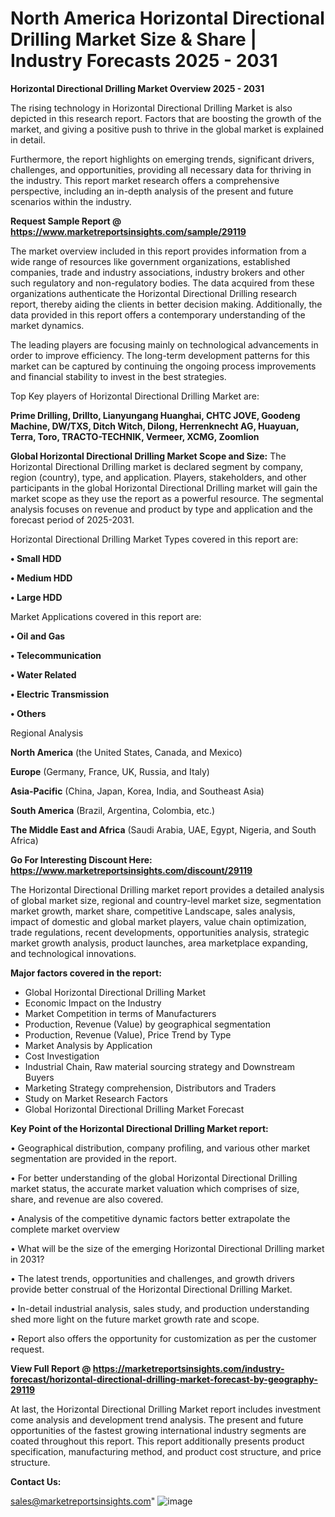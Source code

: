 # North America Horizontal Directional Drilling Market Size & Share | Industry Forecasts 2025 - 2031

<Strong> Horizontal Directional Drilling Market Overview 2025 - 2031</strong>

The rising technology in Horizontal Directional Drilling Market is also depicted in this research report. Factors that are boosting the growth of the market, and giving a positive push to thrive in the global market is explained in detail.

Furthermore, the report highlights on emerging trends, significant drivers, challenges, and opportunities, providing all necessary data for thriving in the industry. This report market research offers a comprehensive perspective, including an in-depth analysis of the present and future scenarios within the industry.

<strong>Request Sample Report @ <a href=https://www.marketreportsinsights.com/sample/29119>https://www.marketreportsinsights.com/sample/29119</a></strong>

The market overview included in this report provides information from a wide range of resources like government organizations, established companies, trade and industry associations, industry brokers and other such regulatory and non-regulatory bodies. The data acquired from these organizations authenticate the Horizontal Directional Drilling research report, thereby aiding the clients in better decision making. Additionally, the data provided in this report offers a contemporary understanding of the market dynamics.

The leading players are focusing mainly on technological advancements in order to improve efficiency. The long-term development patterns for this market can be captured by continuing the ongoing process improvements and financial stability to invest in the best strategies.

Top Key players of Horizontal Directional Drilling Market are:

<strong>Prime Drilling, Drillto, Lianyungang Huanghai, CHTC JOVE, Goodeng Machine, DW/TXS, Ditch Witch, Dilong, Herrenknecht AG, Huayuan, Terra, Toro, TRACTO-TECHNIK, Vermeer, XCMG, Zoomlion</strong>

<strong><b>Global Horizontal Directional Drilling Market Scope and Size:</b></strong>
The Horizontal Directional Drilling market is declared segment by company, region (country), type, and application. Players, stakeholders, and other participants in the global Horizontal Directional Drilling market will gain the market scope as they use the report as a powerful resource. The segmental analysis focuses on revenue and product by type and application and the forecast period of 2025-2031.

Horizontal Directional Drilling Market Types covered in this report are:

<strong>• Small HDD

• Medium HDD

• Large HDD</strong>

Market Applications covered in this report are:

<strong>• Oil and Gas

• Telecommunication

• Water Related

• Electric Transmission

• Others</strong> 

Regional Analysis

<strong>North America</strong> (the United States, Canada, and Mexico)

<strong>Europe</strong> (Germany, France, UK, Russia, and Italy)

<strong>Asia-Pacific</strong> (China, Japan, Korea, India, and Southeast Asia)

<strong>South America</strong> (Brazil, Argentina, Colombia, etc.)

<strong>The Middle East and Africa</strong> (Saudi Arabia, UAE, Egypt, Nigeria, and South Africa)

<strong>Go For Interesting Discount Here: <a href=https://www.marketreportsinsights.com/discount/29119>https://www.marketreportsinsights.com/discount/29119</a></strong>

The Horizontal Directional Drilling market report provides a detailed analysis of global market size, regional and country-level market size, segmentation market growth, market share, competitive Landscape, sales analysis, impact of domestic and global market players, value chain optimization, trade regulations, recent developments, opportunities analysis, strategic market growth analysis, product launches, area marketplace expanding, and technological innovations.

<strong><b>Major factors covered in the report:</b></strong>
<ul>
  <li>Global Horizontal Directional Drilling Market </li>
  <li>Economic Impact on the Industry</li>
  <li>Market Competition in terms of Manufacturers</li>
  <li>Production, Revenue (Value) by geographical segmentation</li>
  <li>Production, Revenue (Value), Price Trend by Type</li>
  <li>Market Analysis by Application</li>
  <li>Cost Investigation</li>
  <li>Industrial Chain, Raw material sourcing strategy and Downstream Buyers</li>
  <li>Marketing Strategy comprehension, Distributors and Traders</li>
  <li>Study on Market Research Factors</li>
  <li>Global Horizontal Directional Drilling Market Forecast</li>
</ul>

<strong><b>Key Point of the Horizontal Directional Drilling Market report:</b></strong>

• Geographical distribution, company profiling, and various other market segmentation are provided in the report.

• For better understanding of the global Horizontal Directional Drilling market status, the accurate market valuation which comprises of size, share, and revenue are also covered.

• Analysis of the competitive dynamic factors better extrapolate the complete market overview

• What will be the size of the emerging Horizontal Directional Drilling market in 2031?

• The latest trends, opportunities and challenges, and growth drivers provide better construal of the Horizontal Directional Drilling Market.

• In-detail industrial analysis, sales study, and production understanding shed more light on the future market growth rate and scope.

• Report also offers the opportunity for customization as per the customer request.

<strong><b>View Full Report @ <a href=https://marketreportsinsights.com/industry-forecast/horizontal-directional-drilling-market-forecast-by-geography-29119>https://marketreportsinsights.com/industry-forecast/horizontal-directional-drilling-market-forecast-by-geography-29119</a></b></strong>


At last, the Horizontal Directional Drilling Market report includes investment come analysis and development trend analysis. The present and future opportunities of the fastest growing international industry segments are coated throughout this report. This report additionally presents product specification, manufacturing method, and product cost structure, and price structure.

<strong>Contact Us:</strong>

sales@marketreportsinsights.com"
![image](https://github.com/user-attachments/assets/4acfee48-3b90-4e69-9ec8-5e79bab592d5)
